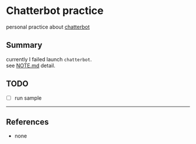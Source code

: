 # Chatterbot practice

personal practice about [chatterbot](https://github.com/gunthercox/ChatterBot)

## Summary

currently I failed launch `chatterbot`.  
see [NOTE.md](./NOTE.md) detail.

## TODO

- [ ] run sample

---

## References

- none